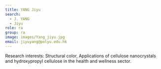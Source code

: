 ```yaml
---
title: YANG Jiyu
search:
  - J. YANG
  - Jiyu
role: ra
group: ra
image: images/Yang_jiyu.jpg
email: jiyuyang@polyu.edu.hk
---
```


Research interests: Structural color, Applications of cellulose nanocrystals and hydroxypropyl cellulose in the health and wellness sector.
